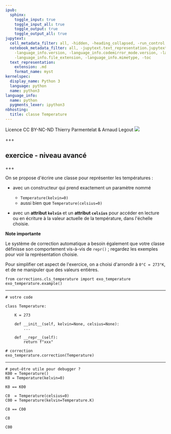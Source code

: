 ```yaml
---
ipub:
  sphinx:
    toggle_input: true
    toggle_input_all: true
    toggle_output: true
    toggle_output_all: true
jupytext:
  cell_metadata_filter: all, -hidden, -heading_collapsed, -run_control, -trusted
  notebook_metadata_filter: all, -jupytext.text_representation.jupytext_version, -jupytext.text_representation.format_version,
    -language_info.version, -language_info.codemirror_mode.version, -language_info.codemirror_mode,
    -language_info.file_extension, -language_info.mimetype, -toc
  text_representation:
    extension: .md
    format_name: myst
kernelspec:
  display_name: Python 3
  language: python
  name: python3
language_info:
  name: python
  pygments_lexer: ipython3
nbhosting:
  title: classe Temperature
---
```


<div class="licence">
<span>Licence CC BY-NC-ND</span>
<span>Thierry Parmentelat &amp; Arnaud Legout</span>
<span><img src="media/both-logos-small-alpha.png" /></span>
</div>

+++

## exercice - niveau avancé

+++

On se propose d'écrire une classe pour représenter les températures :

* avec un constructeur qui prend exactement un paramètre nommé
  * `Temperature(kelvin=0)` 
  * aussi bien que `Temperature(celsius=0)`
  
* avec un **attribut `kelvin`** et un **attribut `celsius`** pour accéder en lecture ou en écriture à la valeur actuelle de la température, dans l'échelle choisie.
  
**Note importante**

Le système de correction automatique a besoin également que votre classe définisse son comportement vis-à-vis de `repr()` ; regardez les exemples pour voir la représentation choisie. 

Pour simplifier cet aspect de l'exercice, on a choisi d'arrondir à `0°C = 273°K`, et de ne manipuler que des valeurs entières.

```{code-cell} ipython3
from corrections.cls_temperature import exo_temperature
exo_temperature.example()
```

*****

```{code-cell} ipython3
# votre code

class Temperature:
    
    K = 273
    
    def __init__(self, kelvin=None, celsius=None):
        ...
        
    def __repr__(self):
        return f"xxx"
```

```{code-cell} ipython3
# correction
exo_temperature.correction(Temperature)
```

*****

```{code-cell} ipython3
# peut-être utile pour debugger ?
K00 = Temperature()
K0 = Temperature(kelvin=0)
```

```{code-cell} ipython3
K0 == K00 
```

```{code-cell} ipython3
C0  = Temperature(celsius=0)
C00 = Temperature(kelvin=Temperature.K)
```

```{code-cell} ipython3
C0 == C00
```

```{code-cell} ipython3
C0
```

```{code-cell} ipython3
C00
```
